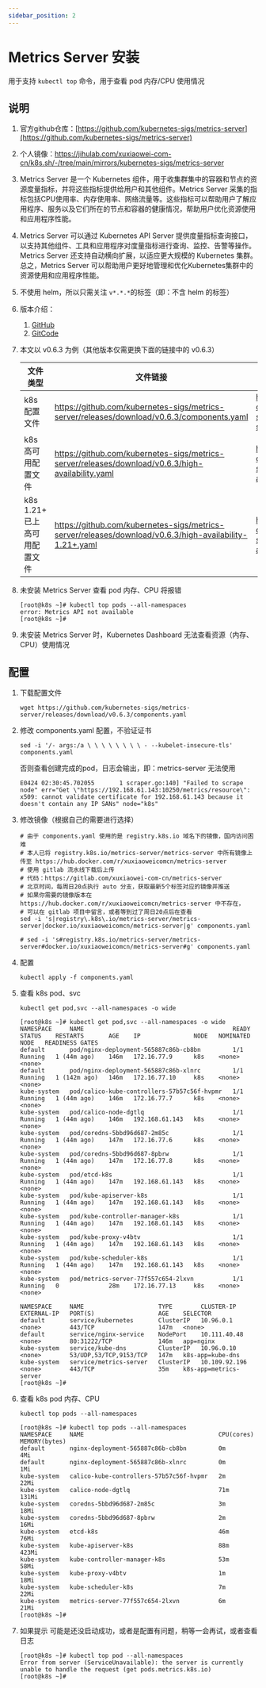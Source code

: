 ```yaml
---
sidebar_position: 2
---
```


# Metrics Server 安装

用于支持 `kubectl top` 命令，用于查看 pod 内存/CPU 使用情况

## 说明

1. 官方github仓库：[https://github.com/kubernetes-sigs/metrics-server](https://github.com/kubernetes-sigs/metrics-server)
2. 个人镜像：https://jihulab.com/xuxiaowei-com-cn/k8s.sh/-/tree/main/mirrors/kubernetes-sigs/metrics-server
3. Metrics Server 是一个 Kubernetes 组件，用于收集群集中的容器和节点的资源度量指标，并将这些指标提供给用户和其他组件。Metrics
   Server 采集的指标包括CPU使用率、内存使用率、网络流量等。这些指标可以帮助用户了解应用程序、服务以及它们所在的节点和容器的健康情况，帮助用户优化资源使用和应用程序性能。
4. Metrics Server 可以通过 Kubernetes API Server 提供度量指标查询接口，以支持其他组件、工具和应用程序对度量指标进行查询、监控、告警等操作。Metrics
   Server 还支持自动横向扩展，以适应更大规模的 Kubernetes 集群。总之，Metrics Server
   可以帮助用户更好地管理和优化Kubernetes集群中的资源使用和应用程序性能。
5. 不使用 helm，所以只需关注 `v*.*.*`的标签（即：不含 helm 的标签）
6. 版本介绍：
    1. [GitHub](https://github.com/kubernetes-sigs/metrics-server#compatibility-matrix)
    2. [GitCode](https://gitcode.net/mirrors/kubernetes-sigs/metrics-server#compatibility-matrix)
7. 本文以 v0.6.3 为例（其他版本仅需更换下面的链接中的 v0.6.3）

   | 文件类型                 | 文件链接                                                                                                    | 个人镜像                                                                                                                              |
   |----------------------|---------------------------------------------------------------------------------------------------------|-----------------------------------------------------------------------------------------------------------------------------------|
   | k8s 配置文件             | https://github.com/kubernetes-sigs/metrics-server/releases/download/v0.6.3/components.yaml              | https://jihulab.com/xuxiaowei-com-cn/k8s.sh/-/raw/main/mirrors/kubernetes-sigs/metrics-server/v0.6.3/components.yaml              |
   | k8s 高可用配置文件          | https://github.com/kubernetes-sigs/metrics-server/releases/download/v0.6.3/high-availability.yaml       | https://jihulab.com/xuxiaowei-com-cn/k8s.sh/-/raw/main/mirrors/kubernetes-sigs/metrics-server/v0.6.3/high-availability.yaml       |
   | k8s 1.21+ 已上 高可用配置文件 | https://github.com/kubernetes-sigs/metrics-server/releases/download/v0.6.3/high-availability-1.21+.yaml | https://jihulab.com/xuxiaowei-com-cn/k8s.sh/-/raw/main/mirrors/kubernetes-sigs/metrics-server/v0.6.3/high-availability-1.21+.yaml |

8. 未安装 Metrics Server 查看 pod 内存、CPU 将报错

    ```shell
    [root@k8s ~]# kubectl top pods --all-namespaces
    error: Metrics API not available
    [root@k8s ~]# 
    ```

9. 未安装 Metrics Server 时，Kubernetes Dashboard 无法查看资源（内存、CPU）使用情况

## 配置

1. 下载配置文件

   ```shell
   wget https://github.com/kubernetes-sigs/metrics-server/releases/download/v0.6.3/components.yaml
   ```

2. 修改 components.yaml 配置，不验证证书

   ```shell
   sed -i '/- args:/a \ \ \ \ \ \ \ \ - --kubelet-insecure-tls' components.yaml
   ```

   否则查看创建完成的pod，日志会输出，即：metrics-server 无法使用

   ```shell
   E0424 02:30:45.702055       1 scraper.go:140] "Failed to scrape node" err="Get \"https://192.168.61.143:10250/metrics/resource\": x509: cannot validate certificate for 192.168.61.143 because it doesn't contain any IP SANs" node="k8s"
   ```

3. 修改镜像（根据自己的需要进行选择）

   ```shell
   # 由于 components.yaml 使用的是 registry.k8s.io 域名下的镜像，国内访问困难
   # 本人已将 registry.k8s.io/metrics-server/metrics-server 中所有镜像上传至 https://hub.docker.com/r/xuxiaoweicomcn/metrics-server
   # 使用 gitlab 流水线下载后上传
   # 代码：https://gitlab.com/xuxiaowei-com-cn/metrics-server
   # 北京时间，每周日20点执行 auto 分支，获取最新5个标签对应的镜像并推送
   # 如果你需要的镜像版本在 https://hub.docker.com/r/xuxiaoweicomcn/metrics-server 中不存在，
   # 可以在 gitlab 项目中留言，或者等到过了周日20点后在查看
   sed -i 's|registry\.k8s\.io/metrics-server/metrics-server|docker.io/xuxiaoweicomcn/metrics-server|g' components.yaml
   
   # sed -i 's#registry.k8s.io/metrics-server/metrics-server#docker.io/xuxiaoweicomcn/metrics-server#g' components.yaml
   ```

4. 配置

   ```shell
   kubectl apply -f components.yaml
   ```

5. 查看 k8s pod、svc

   ```shell
   kubectl get pod,svc --all-namespaces -o wide
   ```

   ```shell
   [root@k8s ~]# kubectl get pod,svc --all-namespaces -o wide
   NAMESPACE     NAME                                          READY   STATUS    RESTARTS       AGE    IP               NODE   NOMINATED NODE   READINESS GATES
   default       pod/nginx-deployment-565887c86b-cb8bn         1/1     Running   1 (44m ago)    146m   172.16.77.9      k8s    <none>           <none>
   default       pod/nginx-deployment-565887c86b-xlnrc         1/1     Running   1 (142m ago)   146m   172.16.77.10     k8s    <none>           <none>
   kube-system   pod/calico-kube-controllers-57b57c56f-hvpmr   1/1     Running   1 (44m ago)    146m   172.16.77.7      k8s    <none>           <none>
   kube-system   pod/calico-node-dgtlq                         1/1     Running   1 (44m ago)    146m   192.168.61.143   k8s    <none>           <none>
   kube-system   pod/coredns-5bbd96d687-2m85c                  1/1     Running   1 (44m ago)    147m   172.16.77.6      k8s    <none>           <none>
   kube-system   pod/coredns-5bbd96d687-8pbrw                  1/1     Running   1 (44m ago)    147m   172.16.77.8      k8s    <none>           <none>
   kube-system   pod/etcd-k8s                                  1/1     Running   1 (44m ago)    147m   192.168.61.143   k8s    <none>           <none>
   kube-system   pod/kube-apiserver-k8s                        1/1     Running   1 (44m ago)    147m   192.168.61.143   k8s    <none>           <none>
   kube-system   pod/kube-controller-manager-k8s               1/1     Running   1 (44m ago)    147m   192.168.61.143   k8s    <none>           <none>
   kube-system   pod/kube-proxy-v4btv                          1/1     Running   1 (44m ago)    147m   192.168.61.143   k8s    <none>           <none>
   kube-system   pod/kube-scheduler-k8s                        1/1     Running   1 (44m ago)    147m   192.168.61.143   k8s    <none>           <none>
   kube-system   pod/metrics-server-77f557c654-2lxvn           1/1     Running   0              28m    172.16.77.13     k8s    <none>           <none>
   
   NAMESPACE     NAME                     TYPE        CLUSTER-IP      EXTERNAL-IP   PORT(S)                  AGE    SELECTOR
   default       service/kubernetes       ClusterIP   10.96.0.1       <none>        443/TCP                  147m   <none>
   default       service/nginx-service    NodePort    10.111.40.48    <none>        80:31222/TCP             146m   app=nginx
   kube-system   service/kube-dns         ClusterIP   10.96.0.10      <none>        53/UDP,53/TCP,9153/TCP   147m   k8s-app=kube-dns
   kube-system   service/metrics-server   ClusterIP   10.109.92.196   <none>        443/TCP                  35m    k8s-app=metrics-server
   [root@k8s ~]# 
   ```

6. 查看 k8s pod 内存、CPU

   ```shell
   kubectl top pods --all-namespaces
   ```

   ```shell
   [root@k8s ~]# kubectl top pods --all-namespaces
   NAMESPACE     NAME                                      CPU(cores)   MEMORY(bytes)   
   default       nginx-deployment-565887c86b-cb8bn         0m           4Mi             
   default       nginx-deployment-565887c86b-xlnrc         0m           1Mi             
   kube-system   calico-kube-controllers-57b57c56f-hvpmr   2m           22Mi            
   kube-system   calico-node-dgtlq                         71m          131Mi           
   kube-system   coredns-5bbd96d687-2m85c                  3m           18Mi            
   kube-system   coredns-5bbd96d687-8pbrw                  2m           16Mi            
   kube-system   etcd-k8s                                  46m          76Mi            
   kube-system   kube-apiserver-k8s                        88m          423Mi           
   kube-system   kube-controller-manager-k8s               53m          58Mi            
   kube-system   kube-proxy-v4btv                          1m           18Mi            
   kube-system   kube-scheduler-k8s                        7m           22Mi            
   kube-system   metrics-server-77f557c654-2lxvn           6m           21Mi            
   [root@k8s ~]# 
   ```

7. 如果提示
   可能是还没启动成功，或者是配置有问题，稍等一会再试，或者查看日志

   ```shell
   [root@k8s ~]# kubectl top pod --all-namespaces
   Error from server (ServiceUnavailable): the server is currently unable to handle the request (get pods.metrics.k8s.io)
   [root@k8s ~]# 
   ```
